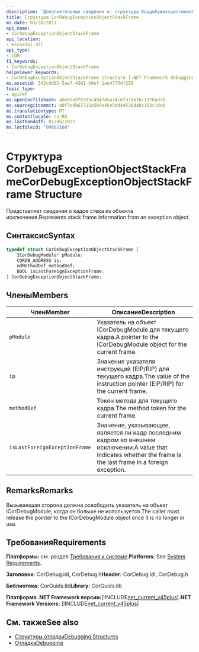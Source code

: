 ```yaml
---
description: 'Дополнительные сведения о: структура Кордебужексцептионобжектстаккфраме'
title: Структура CorDebugExceptionObjectStackFrame
ms.date: 03/30/2017
api_name:
- CorDebugExceptionObjectStackFrame
api_location:
- mscordbi.dll
api_type:
- COM
f1_keywords:
- CorDebugExceptionObjectStackFrame
helpviewer_keywords:
- CorDebugExceptionObjectStackFrame structure [.NET Framework debugging]
ms.assetid: 542cdd81-5ae7-4361-b0ef-1ae4775df258
topic_type:
- apiref
ms.openlocfilehash: abeb5a9f6385c494745a34c6f37d6fbc1376ad7b
ms.sourcegitcommit: ddf7edb67715a5b9a45e3dd44536dabc153c1de0
ms.translationtype: MT
ms.contentlocale: ru-RU
ms.lasthandoff: 02/06/2021
ms.locfileid: "99662160"
---
```

# <a name="cordebugexceptionobjectstackframe-structure"></a><span data-ttu-id="c3072-103">Структура CorDebugExceptionObjectStackFrame</span><span class="sxs-lookup"><span data-stu-id="c3072-103">CorDebugExceptionObjectStackFrame Structure</span></span>

<span data-ttu-id="c3072-104">Представляет сведения о кадре стека из объекта исключения.</span><span class="sxs-lookup"><span data-stu-id="c3072-104">Represents stack frame information from an exception object.</span></span>  
  
## <a name="syntax"></a><span data-ttu-id="c3072-105">Синтаксис</span><span class="sxs-lookup"><span data-stu-id="c3072-105">Syntax</span></span>  
  
```cpp  
typedef struct CorDebugExceptionObjectStackFrame {  
    ICorDebugModule* pModule;  
    CORDB_ADDRESS ip;  
    mdMethodDef methodDef;  
    BOOL isLastForeignExceptionFrame;  
} CorDebugExceptionObjectStackFrame;  
```  
  
## <a name="members"></a><span data-ttu-id="c3072-106">Члены</span><span class="sxs-lookup"><span data-stu-id="c3072-106">Members</span></span>  
  
|<span data-ttu-id="c3072-107">Член</span><span class="sxs-lookup"><span data-stu-id="c3072-107">Member</span></span>|<span data-ttu-id="c3072-108">Описание</span><span class="sxs-lookup"><span data-stu-id="c3072-108">Description</span></span>|  
|------------|-----------------|  
|`pModule`|<span data-ttu-id="c3072-109">Указатель на объект ICorDebugModule для текущего кадра.</span><span class="sxs-lookup"><span data-stu-id="c3072-109">A pointer to the ICorDebugModule object for the current frame.</span></span>|  
|`ip`|<span data-ttu-id="c3072-110">Значение указателя инструкций (EIP/RIP) для текущего кадра.</span><span class="sxs-lookup"><span data-stu-id="c3072-110">The value of the instruction pointer (EIP/RIP) for the current frame.</span></span>|  
|`methodDef`|<span data-ttu-id="c3072-111">Токен метода для текущего кадра.</span><span class="sxs-lookup"><span data-stu-id="c3072-111">The method token for the current frame.</span></span>|  
|`isLastForeignExceptionFrame`|<span data-ttu-id="c3072-112">Значение, указывающее, является ли кадр последним кадром во внешнем исключении.</span><span class="sxs-lookup"><span data-stu-id="c3072-112">A value that indicates whether the frame is the last frame in a foreign exception.</span></span>|  
  
## <a name="remarks"></a><span data-ttu-id="c3072-113">Remarks</span><span class="sxs-lookup"><span data-stu-id="c3072-113">Remarks</span></span>  

 <span data-ttu-id="c3072-114">Вызывающая сторона должна освободить указатель на объект ICorDebugModule, когда он больше не используется.</span><span class="sxs-lookup"><span data-stu-id="c3072-114">The caller must release the pointer to the ICorDebugModule object once it is no longer in use.</span></span>  
  
## <a name="requirements"></a><span data-ttu-id="c3072-115">Требования</span><span class="sxs-lookup"><span data-stu-id="c3072-115">Requirements</span></span>  

 <span data-ttu-id="c3072-116">**Платформы:** см. раздел [Требования к системе](../../get-started/system-requirements.md).</span><span class="sxs-lookup"><span data-stu-id="c3072-116">**Platforms:** See [System Requirements](../../get-started/system-requirements.md).</span></span>  
  
 <span data-ttu-id="c3072-117">**Заголовок:** CorDebug.idl, CorDebug.h</span><span class="sxs-lookup"><span data-stu-id="c3072-117">**Header:** CorDebug.idl, CorDebug.h</span></span>  
  
 <span data-ttu-id="c3072-118">**Библиотека:** CorGuids.lib</span><span class="sxs-lookup"><span data-stu-id="c3072-118">**Library:** CorGuids.lib</span></span>  
  
 <span data-ttu-id="c3072-119">**Платформа .NET Framework версии:**[!INCLUDE[net_current_v45plus](../../../../includes/net-current-v45plus-md.md)]</span><span class="sxs-lookup"><span data-stu-id="c3072-119">**.NET Framework Versions:** [!INCLUDE[net_current_v45plus](../../../../includes/net-current-v45plus-md.md)]</span></span>  
  
## <a name="see-also"></a><span data-ttu-id="c3072-120">См. также</span><span class="sxs-lookup"><span data-stu-id="c3072-120">See also</span></span>

- [<span data-ttu-id="c3072-121">Структуры отладки</span><span class="sxs-lookup"><span data-stu-id="c3072-121">Debugging Structures</span></span>](debugging-structures.md)
- [<span data-ttu-id="c3072-122">Отладка</span><span class="sxs-lookup"><span data-stu-id="c3072-122">Debugging</span></span>](index.md)
